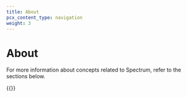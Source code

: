 ```yaml
---
title: About
pcx_content_type: navigation
weight: 3
---
```


# About

For more information about concepts related to Spectrum, refer to the sections below.

{{<directory-listing>}}
